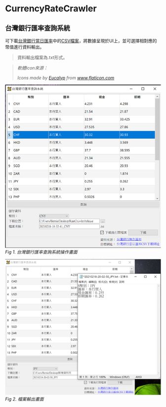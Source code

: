 # CurrencyRateCrawler

## 台灣銀行匯率查詢系統
可下載[台灣銀行當日匯率]中的[CSV檔案]，將數據呈現於UI上，並可選擇相對應的幣值進行資料輸出。

>資料輸出檔案為.txt形式。

> *軟體icon來源：<div>Icons made by <a href="https://www.flaticon.com/authors/eucalyp" title="Eucalyp">Eucalyp</a> from <a href="https://www.flaticon.com/" title="Flaticon">www.flaticon.com</a></div>*

[台灣銀行當日匯率]:https://rate.bot.com.tw/xrt?Lang=zh-TW
[CSV檔案]:https://rate.bot.com.tw/xrt/flcsv/0/day

![](./res/mainWindow.png)
*Fig 1. 台灣銀行匯率查詢系統操作畫面* 


![](./res/mainWindow1.png)
*Fig 2. 檔案輸出畫面* 
